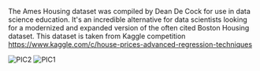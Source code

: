 The Ames Housing dataset was compiled by Dean De Cock for use in data science education. 
It's an incredible alternative for data scientists looking for a modernized and expanded version of the often cited Boston Housing dataset. 
This dataset is taken from Kaggle competition
https://www.kaggle.com/c/house-prices-advanced-regression-techniques


![PIC2](https://user-images.githubusercontent.com/85544024/141435997-9e30b637-42a5-4353-ad06-399d31fa03b5.png)
![PIC1](https://user-images.githubusercontent.com/85544024/141435988-48d176d3-50ef-4b49-a76b-ad45d358fd71.png)
